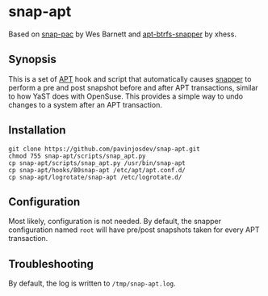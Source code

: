 # snap-apt
Based on [snap-pac](https://github.com/wesbarnett/snap-pac) by Wes Barnett and [apt-btrfs-snapper](https://github.com/xhess/apt-btrfs-snapper) by xhess.

## Synopsis
This is a set of [APT](https://en.wikipedia.org/wiki/APT_(software)) hook and script
that automatically causes [snapper](http://snapper.io/) to perform a pre and post
snapshot before and after APT transactions, similar to how YaST does with OpenSuse.
This provides a simple way to undo changes to a system after an APT transaction.

## Installation
```
git clone https://github.com/pavinjosdev/snap-apt.git
chmod 755 snap-apt/scripts/snap_apt.py
cp snap-apt/scripts/snap_apt.py /usr/bin/snap-apt
cp snap-apt/hooks/80snap-apt /etc/apt/apt.conf.d/
cp snap-apt/logrotate/snap-apt /etc/logrotate.d/
```

## Configuration
Most likely, configuration is not needed.
By default, the snapper configuration named
`root` will have pre/post snapshots taken for every APT transaction.

## Troubleshooting
By default, the log is written to `/tmp/snap-apt.log`.


